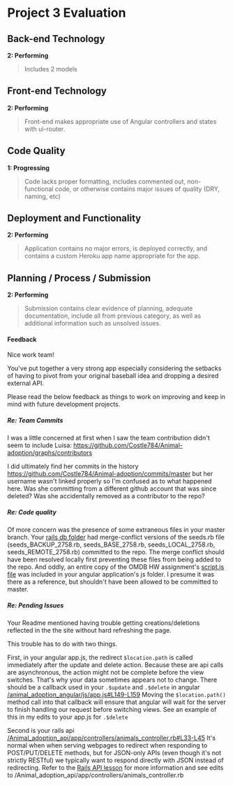 # Project 3 Evaluation

## Back-end Technology
**2: Performing**
>Includes 2 models

## Front-end Technology
**2: Performing**
>Front-end makes appropriate use of Angular controllers and states with ui-router.

## Code Quality
**1: Progressing**
>Code lacks proper formatting, includes commented out, non-functional code, or otherwise contains major issues of quality (DRY, naming, etc)

## Deployment and Functionality
**2: Performing**
>Application contains no major errors, is deployed correctly, and contains a custom Heroku app name appropriate for the app.

## Planning / Process / Submission
**2: Performing**
>Submission contains clear evidence of planning, adequate documentation, include all from previous category, as well as additional information such as unsolved issues.

#### Feedback
Nice work team!

You've put together a very strong app especially considering the setbacks of having to pivot from your original baseball idea and dropping a desired external API.

Please read the below feedback as things to work on improving and keep in mind with future development projects.

##### Re: Team Commits

I was a little concerned at first when I saw the team contribution didn't seem to include Luisa:
https://github.com/Costle784/Animal-adoption/graphs/contributors

I did ultimately find her commits in the history
https://github.com/Costle784/Animal-adoption/commits/master
but her username wasn't linked properly so I'm confused as to what happened here. Was she committing from a different github account that was since deleted? Was she accidentally removed as a contributor to the repo?

##### Re: Code quality
Of more concern was the presence of some extraneous files in your master branch. Your [rails db folder](https://github.com/Costle784/Animal-adoption/tree/master/Animal_adoption_api/db) had merge-conflict versions of the seeds.rb file (seeds_BACKUP_2758.rb, seeds_BASE_2758.rb, seeds_LOCAL_2758.rb, seeds_REMOTE_2758.rb) committed to the repo. The merge conflict should have been resolved locally first preventing these files from being added to the repo. And oddly, an entire copy of the OMDB HW assignment's [script.js file](https://github.com/Costle784/Animal-adoption/blob/master/animal_adoption_angular/js/script.js) was included in your angular application's js folder. I presume it was there as a reference, but shouldn't have been allowed to be committed to master.

##### Re: Pending Issues
Your Readme mentioned having trouble getting creations/deletions reflected in the the site without hard refreshing the page.

This trouble has to do with two things.

First, in your angular app.js, the redirect `$location.path` is called immediately after the update and delete action. Because these are api calls are asynchronous, the action might not be complete before the view switches. That's why your data sometimes appears not to change. There should be a callback used in your `.$update` and `.$delete` in angular [/animal_adoption_angular/js/app.js#L149-L159](https://github.com/Costle784/Animal-adoption/blob/master/animal_adoption_angular/js/app.js#L149-L159) Moving the `$location.path()` method call into that callback will ensure that angular will wait for the server to finish handling our request before switching views. See an example of this in my edits to your app.js for `.$delete`

Second is your rails api [/Animal_adoption_api/app/controllers/animals_controller.rb#L33-L45](https://github.com/Costle784/Animal-adoption/blob/master/Animal_adoption_api/app/controllers/animals_controller.rb#L33-L45) It's normal when when serving webpages to redirect when responding to POST/PUT/DELETE methods, but for JSON-only APIs (even though it's not strictly RESTful) we typically want to respond directly with JSON instead of redirecting. Refer to the [Rails API lesson](https://github.com/ga-wdi-lessons/rails-api) for more information and see edits to /Animal_adoption_api/app/controllers/animals_controller.rb